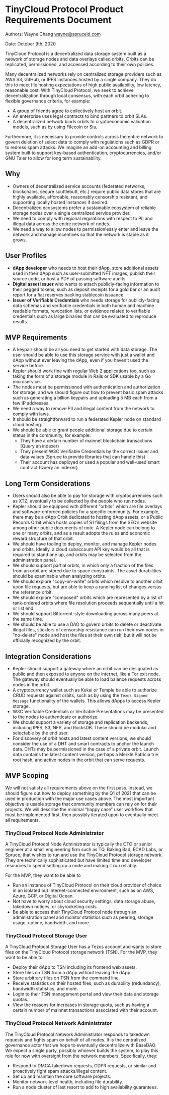 # TinyCloud Protocol Product Requirements Document

Authors: Wayne Chang <wayne@spruceid.com>

Date: October 9th, 2020

TinyCloud Protocol is a decentralized data storage system built as a network of storage
nodes and data overlays called orbits. Orbits can be replicated, permissioned,
and accessed according to their own policies.

Many decentralized networks rely on centralized storage providers such as AWS
S3, GitHub, or IPFS instances hosted by a single company. They do this to meet
file hosting expectations of high public availability, low latency, reasonable
cost. With TinyCloud Protocol, we seek to achieve decentralization through local
consensus, with each orbit adhering to flexible governance criteria, for
example:

- A group of friends agree to collectively host an orbit.
- An enterprise uses legal contracts to bind partners to orbit SLAs.
- A decentralized network binds orbits to cryptoeconomic validation models,
  such as by using Filecoin or Sia.

Furthermore, it is necessary to provide controls across the entire network to
govern deletion of select data to comply with regulations such as GDPR or to
redress spam attacks. We imagine an add-on accounting and billing system built
to support key-based authentication, cryptocurrencies, and/or GNU Taler to
allow for long term sustainability.

## Why
- Owners of decentralized service accounts (federated networks, blockchains,
  secure scuttlebutt, etc.) require public data stores that are highly
  available, affordable, reasonably censorship resistant, and supporting
  locally hosted instances if desired.
- Decentralized ecosystems prefer a sustainable ecosystem of reliable storage
  nodes over a single centralized service provider.
- We need to comply with regional regulations with respect to PII and illegal
  data across the entire network of nodes.
- We need a way to allow nodes to permissionlessly enter and leave the network
  and manage incentives so that the network is stable as it grows.

## User Profiles
- **dApp developer** who needs to host their dApp, store additional assets
  used in their dApp such as user-submitted NFT images, publish their source
  code, or host a PDF of passing software audits.
- **Digital asset issuer** who wants to attach publicly-facing information to
  their pegged tokens, such as deposit receipts for a gold bar or an audit
  report for a fiat reserves backing stablecoin issuance.
- **Issuer of Verifiable Credentials** who needs storage for publicly-facing
  data schemas and verifiable credentials in both human and machine readable
  formats, revocation lists, or evidence related to verifiable credentials
  such as large binaries that can be evaluated to reproduce results.

## MVP Requirements
- A keypair should be all you need to get started with data storage. The user
  should be able to use this storage service with just a wallet and dApp
  without ever leaving the dApp, even if you haven’t used the service before.
- Kepler should work fine with regular Web 2 applications too, such as taking the
  form of a storage module in Rails or SDK usable by a Go microservice.
- The nodes must be permissioned with authentication and authorization for
  storage, and we should figure out how to prevent basic spam attacks such as
  generating a billion keypairs and uploading 5 MB each from a few IP
  addresses.
- We need a way to remove PII and illegal content from the network to comply with laws.
- It should be straightforward to run a federated Kepler node on standard cloud
  hosting.
- We should be able to grant people additional storage due to certain status in
  the community, for example:
    - They have a certain number of mainnet blockchain transactions (Query an
      indexer)
    - They present W3C Verifiable Credentials by the correct issuer and data
      values (Spruce to provide libraries that can handle this)
    - Their account has deployed or used a popular and well-used smart contract
      (Query an indexer)


## Long Term Considerations
- Users should also be able to pay for storage with cryptocurrencies such as
  XTZ, eventually to be collected by the people who run nodes.
- Kepler should be equipped with different "orbits" which are file overlays and
  software-enforced policies for a specific community. For example, there may
  be a dApp Orbit dedicated to hosting dApp assets, or a Public Records Orbit
  which hosts copies of S1 filings from the SEC’s website among other public
  documents of note. A Kepler node can belong to one or many orbits, and as a
  result adopts the rules and economic reward structure of that orbit.
- We should have tooling to deploy, monitor, and manage Kepler nodes and
  orbits. Ideally, a cloud subaccount API key would be all that is required to
  stand one up, and orbits may be selected from the administration panel.
- We should support partial orbits, in which only a fraction of the files from
  an orbit are stored due to space constraints. The asset durabilities should
  be examinable when analyzing orbits.
- We should explore "copy-on-write" orbits which resolve to another orbit upon
  file requests, but are able to keep a running list of changes versus the
  reference orbit.
- We should explore "composed" orbits which are represented by a list of
  rank-ordered orbits where file resolution proceeds sequentially until a hit
  or list end.
- We should support Bittorrent-style downloading across many peers at the same
  time.
- We should be able to use a DAO to govern orbits to delete or deactivate
  illegal files, sticklers of censorship resistance can run their own nodes in
  "no-delete" mode and host the files at their own risk, but it will not be
  officially recognized by the orbit.

## Integration Considerations
- Kepler should support a gateway where an orbit can be designated as public
  and then exposed to anyone on the internet, like a Tor exit node. The gateway
  should eventually be able to load balance requests across nodes in the orbit.
- A cryptocurrency wallet such as Kukai or Temple be able to authorize CRUD
  requests against orbits, such as by using the `Tezos Signed Message`
  functionality of the wallets. This allows dApps to access Kepler storage.
- W3C Verifiable Credentials or Verifiable Presentations may be presented to
  the nodes to authenticate or authorize.
- We should support a variety of storage and replication backends, including
  IPFS, S3, NFS, and RocksDB. These should be modular and selectable by the end
  user.
- For discovery of orbit hosts and latest content versions, we should consider
  the use of a DHT and smart contracts to anchor the launch data. DHTs may be
  permissioned in the case of a private orbit. Launch data contains the latest
  content version, perhaps a Merkle Patricia trie root hash, and active nodes
  in the orbit that can serve requests.

## MVP Scoping
We will not satisfy all requirements above on the first pass. Instead, we
should figure out how to deploy something by the Q1 of 2021 that can be used in
production with the major use cases above. The most important objective is
usable storage that community members can rely on for their projects. We will
describe the minimal “happy case” user workflow that must be implemented first,
then possibly iterated upon to eventually meet all requirements.

### TinyCloud Protocol Node Administrator
A TinyCloud Protocol Node Administrator is typically the CTO or senior engineer at a
small engineering firm such as TQ, Baking Bad, ECAD Labs, or Spruce, that
wishes to run and use the TinyCloud Protocol storage network. They are technically
sophisticated but have limited time and developer resources to spend setting up
a node and making it run reliably.

For the MVP, they want to be able to
- Run an instance of TinyCloud Protocol on their cloud provider of choice in an isolated
  but Internet-connected environment, such as on AWS, Azure, GCP, or Digital
  Ocean.
- Not have to worry about cloud security settings, data storage abuse, takedown
  notices, or skyrocketing costs.
- Be able to access their TinyCloud Protocol node through an administration panel and
  monitor statistics such as peering, storage usage, uptime, bandwidth, and
  more.

### TinyCloud Protocol Storage User
A TinyCloud Protocol Storage User has a Tezos account and wants to store files on the
TinyCloud Protocol storage network (TSN). For the MVP, they want to be able to:
- Deploy their dApp to TSN including its frontend web assets.
- Store files on TSN from a dApp without leaving the dApp.
- Store arbitrary files on TSN from the command line.
- Receive statistics on their hosted files, such as durability (redundancy),
  bandwidth statistics, and more.
- Login to their TSN management portal and view their data and storage quotas.
- View the reasons for increases in storage quota, such as having a certain
  number of mainnet transactions associated with their account.

### TinyCloud Protocol Network Administrator
The TinyCloud Protocol Network Administrator responds to takedown requests and fights spam
on behalf of all nodes. It is the centralized governance actor that we hope to
eventually decentralize with BaseDAO. We expect a single party, possibly
whoever builds the system, to play this role for now with oversight from the
network members. Specifically, they:
- Respond to DMCA takedown requests, GDPR requests, or similar and proactively
  fight spam attacks/illegal content.
- Set up and maintain the core software projects.
- Monitor network-level health, including file durability.
- Run a node cluster of last resort to add to high availability guarantees.
